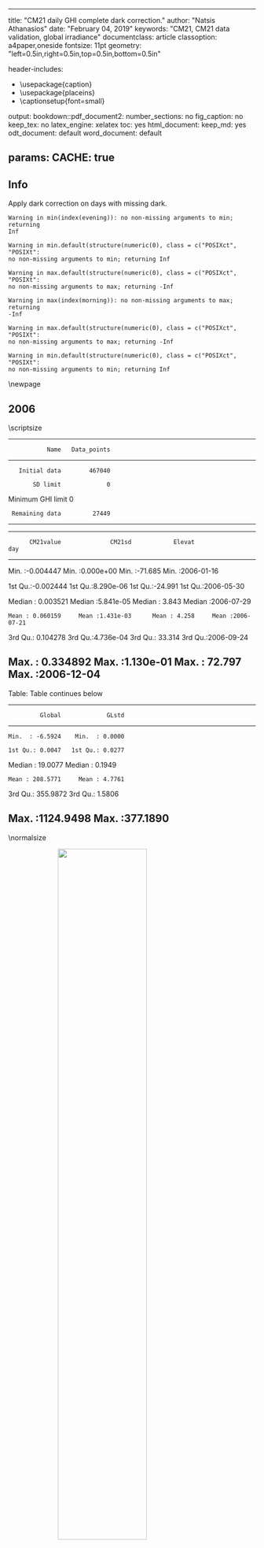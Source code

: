 
---
title: "CM21 daily GHI complete dark correction."
author: "Natsis Athanasios"
date: "February 04, 2019"
keywords: "CM21, CM21 data validation, global irradiance"
documentclass: article
classoption:   a4paper,oneside
fontsize:      11pt
geometry:      "left=0.5in,right=0.5in,top=0.5in,bottom=0.5in"

header-includes:
- \usepackage{caption}
- \usepackage{placeins}
- \captionsetup{font=small}

output:
  bookdown::pdf_document2:
    number_sections:  no
    fig_caption:      no
    keep_tex:         no
    latex_engine:     xelatex
    toc:              yes
  html_document:
    keep_md:          yes
  odt_document:  default
  word_document: default

params:
  CACHE: true
---









## Info

Apply dark correction on days with missing dark.




```
Warning in min(index(evening)): no non-missing arguments to min; returning
Inf
```

```
Warning in min.default(structure(numeric(0), class = c("POSIXct", "POSIXt":
no non-missing arguments to min; returning Inf
```

```
Warning in max.default(structure(numeric(0), class = c("POSIXct", "POSIXt":
no non-missing arguments to max; returning -Inf
```

```
Warning in max(index(morning)): no non-missing arguments to max; returning
-Inf
```

```
Warning in max.default(structure(numeric(0), class = c("POSIXct", "POSIXt":
no non-missing arguments to max; returning -Inf
```

```
Warning in min.default(structure(numeric(0), class = c("POSIXct", "POSIXt":
no non-missing arguments to min; returning Inf
```

\newpage

##  2006 

\scriptsize

---------------------------------
               Name   Data_points
------------------- -------------
       Initial data        467040

           SD limit             0

  Minimum GHI limit             0

     Remaining data         27449
---------------------------------


------------------------------------------------------------------------------
          CM21value              CM21sd            Elevat                  day
------------------- ------------------- ----------------- --------------------
   Min.  :-0.004447    Min.  :0.000e+00    Min.  :-71.685    Min.  :2006-01-16

  1st Qu.:-0.002444   1st Qu.:8.290e-06   1st Qu.:-24.991   1st Qu.:2006-05-30

  Median : 0.003521   Median :5.841e-05    Median : 3.843   Median :2006-07-29

    Mean : 0.060159     Mean :1.431e-03      Mean : 4.258     Mean :2006-07-21

  3rd Qu.: 0.104278   3rd Qu.:4.736e-04   3rd Qu.: 33.314   3rd Qu.:2006-09-24

   Max.  : 0.334892    Max.  :1.130e-01    Max.  : 72.797    Max.  :2006-12-04
------------------------------------------------------------------------------

Table: Table continues below

 
-------------------------------------
             Global             GLstd
------------------- -----------------
    Min.  : -6.5924    Min.  : 0.0000

    1st Qu.: 0.0047   1st Qu.: 0.0277

   Median : 19.0077   Median : 0.1949

    Mean : 208.5771     Mean : 4.7761

  3rd Qu.: 355.9872   3rd Qu.: 1.5806

   Max.  :1124.9498   Max.  :377.1890
-------------------------------------

\normalsize

<img src="CM21_P50_GHI_dark_correction_files/figure-html/unnamed-chunk-5-1.png" width="60%" style="display: block; margin: auto;" /><img src="CM21_P50_GHI_dark_correction_files/figure-html/unnamed-chunk-5-2.png" width="60%" style="display: block; margin: auto;" /><img src="CM21_P50_GHI_dark_correction_files/figure-html/unnamed-chunk-5-3.png" width="60%" style="display: block; margin: auto;" />

<img src="CM21_P50_GHI_dark_correction_files/figure-html/unnamed-chunk-5-4.png" width="60%" style="display: block; margin: auto;" />\newpage

##  2007 

\scriptsize


|              Name | Data_points |
|------------------:|------------:|
|      Initial data |      447202 |
|          SD limit |           0 |
| Minimum GHI limit |           0 |
|    Remaining data |       28455 |



|         CM21value |            CM21sd |          Elevat |
|------------------:|------------------:|----------------:|
| Min.   :-0.003909 | Min.   :0.000e+00 | Min.   :-71.781 |
| 1st Qu.:-0.002330 | 1st Qu.:2.579e-05 | 1st Qu.:-23.678 |
| Median : 0.005091 | Median :5.752e-05 | Median :  5.160 |
| Mean   : 0.063531 | Mean   :1.128e-03 | Mean   :  5.753 |
| 3rd Qu.: 0.114903 | 3rd Qu.:3.601e-04 | 3rd Qu.: 34.868 |
| Max.   : 0.356976 | Max.   :1.080e-01 | Max.   : 72.806 |

 

|                day |            Global |            GLstd |
|-------------------:|------------------:|-----------------:|
| Min.   :2007-03-05 | Min.   :  -4.9842 | Min.   :  0.0000 |
| 1st Qu.:2007-05-14 | 1st Qu.:   0.0348 | 1st Qu.:  0.0861 |
| Median :2007-08-06 | Median :  24.7177 | Median :  0.1920 |
| Mean   :2007-07-23 | Mean   : 219.7094 | Mean   :  3.7662 |
| 3rd Qu.:2007-10-02 | 3rd Qu.: 391.5902 | 3rd Qu.:  1.2022 |
| Max.   :2007-12-05 | Max.   :1198.8767 | Max.   :360.4491 |

\normalsize

<img src="CM21_P50_GHI_dark_correction_files/figure-html/unnamed-chunk-5-5.png" width="60%" style="display: block; margin: auto;" /><img src="CM21_P50_GHI_dark_correction_files/figure-html/unnamed-chunk-5-6.png" width="60%" style="display: block; margin: auto;" /><img src="CM21_P50_GHI_dark_correction_files/figure-html/unnamed-chunk-5-7.png" width="60%" style="display: block; margin: auto;" />

<img src="CM21_P50_GHI_dark_correction_files/figure-html/unnamed-chunk-5-8.png" width="60%" style="display: block; margin: auto;" />\newpage

##  2008 

\scriptsize


|              Name | Data_points |
|------------------:|------------:|
|      Initial data |      511799 |
|          SD limit |           0 |
| Minimum GHI limit |           0 |
|    Remaining data |       28645 |



|         CM21value |            CM21sd |          Elevat |
|------------------:|------------------:|----------------:|
| Min.   :-0.004176 | Min.   :0.000e+00 | Min.   :-72.762 |
| 1st Qu.:-0.002434 | 1st Qu.:2.406e-05 | 1st Qu.:-30.086 |
| Median :-0.001686 | Median :4.640e-05 | Median : -1.192 |
| Mean   : 0.044840 | Mean   :5.256e-04 | Mean   : -2.077 |
| 3rd Qu.: 0.063691 | 3rd Qu.:2.202e-04 | 3rd Qu.: 25.974 |
| Max.   : 0.298393 | Max.   :8.565e-02 | Max.   : 72.767 |

 

|                day |            Global |             GLstd |
|-------------------:|------------------:|------------------:|
| Min.   :2008-01-01 | Min.   :  -7.4554 | Min.   :  0.00000 |
| 1st Qu.:2008-03-02 | 1st Qu.:  -0.0031 | 1st Qu.:  0.08036 |
| Median :2008-05-29 | Median :   1.3053 | Median :  0.15494 |
| Mean   :2008-06-21 | Mean   : 157.7483 | Mean   :  1.75536 |
| 3rd Qu.:2008-09-24 | 3rd Qu.: 220.7952 | 3rd Qu.:  0.73515 |
| Max.   :2008-12-28 | Max.   :1005.0588 | Max.   :286.02749 |

\normalsize

<img src="CM21_P50_GHI_dark_correction_files/figure-html/unnamed-chunk-5-9.png" width="60%" style="display: block; margin: auto;" /><img src="CM21_P50_GHI_dark_correction_files/figure-html/unnamed-chunk-5-10.png" width="60%" style="display: block; margin: auto;" /><img src="CM21_P50_GHI_dark_correction_files/figure-html/unnamed-chunk-5-11.png" width="60%" style="display: block; margin: auto;" />

```
Warning in max(index(morning)): no non-missing arguments to max; returning
-Inf
```

```
Warning in max.default(structure(numeric(0), class = c("POSIXct", "POSIXt":
no non-missing arguments to max; returning -Inf
```

```
Warning in min.default(structure(numeric(0), class = c("POSIXct", "POSIXt":
no non-missing arguments to min; returning Inf
```

```
Warning in max(index(morning)): no non-missing arguments to max; returning
-Inf
```

```
Warning in min(index(evening)): no non-missing arguments to min; returning
Inf
```

```
Warning in max.default(structure(numeric(0), class = c("POSIXct", "POSIXt":
no non-missing arguments to max; returning -Inf
```

```
Warning in min.default(structure(numeric(0), class = c("POSIXct", "POSIXt":
no non-missing arguments to min; returning Inf

Warning in min.default(structure(numeric(0), class = c("POSIXct", "POSIXt":
no non-missing arguments to min; returning Inf
```

```
Warning in max.default(structure(numeric(0), class = c("POSIXct", "POSIXt":
no non-missing arguments to max; returning -Inf
```

```
Warning in dark_correction(dark_day = dark_day, DCOUNTLIM = DCOUNTLIM, type
= "median", : 2009-07-08 08070906 No dark don't know what to do!! using
-8.78569783385263 for Dark!!
```

```
Warning in min(daydata$Global, na.rm = T): no non-missing arguments to min;
returning Inf
```

```
Warning in max(daydata$Global, na.rm = T): no non-missing arguments to max;
returning -Inf
```

<img src="CM21_P50_GHI_dark_correction_files/figure-html/unnamed-chunk-5-12.png" width="60%" style="display: block; margin: auto;" />\newpage

##  2009 

\scriptsize


|              Name | Data_points |
|------------------:|------------:|
|      Initial data |      478751 |
|          SD limit |           0 |
| Minimum GHI limit |           0 |
|    Remaining data |       26968 |



|          CM21value |            CM21sd |          Elevat |
|-------------------:|------------------:|----------------:|
| Min.   :-0.0044831 | Min.   :0.000e+00 | Min.   :-72.705 |
| 1st Qu.:-0.0026752 | 1st Qu.:3.238e-05 | 1st Qu.:-25.911 |
| Median :-0.0000486 | Median :5.938e-05 | Median :  1.969 |
| Mean   : 0.0575672 | Mean   :5.432e-04 | Mean   :  1.975 |
| 3rd Qu.: 0.1024406 | 3rd Qu.:2.736e-04 | 3rd Qu.: 29.756 |
| Max.   : 0.3272163 | Max.   :8.984e-02 | Max.   : 72.717 |
|                 NA |                NA |              NA |

 

|                day |            Global |            GLstd |
|-------------------:|------------------:|-----------------:|
| Min.   :2009-01-15 | Min.   :  -7.3966 | Min.   :  0.0000 |
| 1st Qu.:2009-02-16 | 1st Qu.:   0.0115 | 1st Qu.:  0.1082 |
| Median :2009-06-10 | Median :   7.7459 | Median :  0.1984 |
| Mean   :2009-05-29 | Mean   : 195.4472 | Mean   :  1.8148 |
| 3rd Qu.:2009-07-25 | 3rd Qu.: 332.9283 | 3rd Qu.:  0.9141 |
| Max.   :2009-12-26 | Max.   :1102.1646 | Max.   :300.1100 |
|                 NA |       NA's   :238 |               NA |

\normalsize

<img src="CM21_P50_GHI_dark_correction_files/figure-html/unnamed-chunk-5-13.png" width="60%" style="display: block; margin: auto;" /><img src="CM21_P50_GHI_dark_correction_files/figure-html/unnamed-chunk-5-14.png" width="60%" style="display: block; margin: auto;" /><img src="CM21_P50_GHI_dark_correction_files/figure-html/unnamed-chunk-5-15.png" width="60%" style="display: block; margin: auto;" />

```
Warning in max(index(morning)): no non-missing arguments to max; returning
-Inf
```

```
Warning in max.default(structure(numeric(0), class = c("POSIXct", "POSIXt":
no non-missing arguments to max; returning -Inf
```

```
Warning in min.default(structure(numeric(0), class = c("POSIXct", "POSIXt":
no non-missing arguments to min; returning Inf
```

```
Warning in min(index(evening)): no non-missing arguments to min; returning
Inf
```

```
Warning in min.default(structure(numeric(0), class = c("POSIXct", "POSIXt":
no non-missing arguments to min; returning Inf
```

```
Warning in max.default(structure(numeric(0), class = c("POSIXct", "POSIXt":
no non-missing arguments to max; returning -Inf
```

```
Warning in max(index(morning)): no non-missing arguments to max; returning
-Inf
```

```
Warning in max.default(structure(numeric(0), class = c("POSIXct", "POSIXt":
no non-missing arguments to max; returning -Inf
```

```
Warning in min.default(structure(numeric(0), class = c("POSIXct", "POSIXt":
no non-missing arguments to min; returning Inf
```

```
Warning in max(index(morning)): no non-missing arguments to max; returning
-Inf
```

```
Warning in max.default(structure(numeric(0), class = c("POSIXct", "POSIXt":
no non-missing arguments to max; returning -Inf
```

```
Warning in min.default(structure(numeric(0), class = c("POSIXct", "POSIXt":
no non-missing arguments to min; returning Inf
```

```
Warning in min(index(evening)): no non-missing arguments to min; returning
Inf
```

```
Warning in min.default(structure(numeric(0), class = c("POSIXct", "POSIXt":
no non-missing arguments to min; returning Inf
```

```
Warning in max.default(structure(numeric(0), class = c("POSIXct", "POSIXt":
no non-missing arguments to max; returning -Inf
```

<img src="CM21_P50_GHI_dark_correction_files/figure-html/unnamed-chunk-5-16.png" width="60%" style="display: block; margin: auto;" />\newpage

##  2010 

\scriptsize


|              Name | Data_points |
|------------------:|------------:|
|      Initial data |      386784 |
|          SD limit |           0 |
| Minimum GHI limit |           0 |
|    Remaining data |       25776 |



|         CM21value |            CM21sd |            Elevat |
|------------------:|------------------:|------------------:|
| Min.   :-0.004063 | Min.   :0.000e+00 | Min.   :-70.23315 |
| 1st Qu.:-0.002573 | 1st Qu.:3.743e-05 | 1st Qu.:-30.79965 |
| Median :-0.001927 | Median :5.435e-05 | Median :  0.03988 |
| Mean   : 0.047595 | Mean   :6.854e-04 | Mean   : -0.64850 |
| 3rd Qu.: 0.073223 | 3rd Qu.:2.655e-04 | 3rd Qu.: 28.85293 |
| Max.   : 0.382705 | Max.   :1.120e-01 | Max.   : 72.80877 |

 

|                day |            Global |            GLstd |
|-------------------:|------------------:|-----------------:|
| Min.   :2010-01-18 | Min.   :  -5.2277 | Min.   :  0.0000 |
| 1st Qu.:2010-03-05 | 1st Qu.:  -0.0053 | 1st Qu.:  0.1251 |
| Median :2010-06-21 | Median :   1.9856 | Median :  0.1816 |
| Mean   :2010-06-19 | Mean   : 167.7018 | Mean   :  2.2907 |
| 3rd Qu.:2010-09-15 | 3rd Qu.: 253.3302 | 3rd Qu.:  0.8873 |
| Max.   :2010-11-25 | Max.   :1287.5156 | Max.   :374.3840 |

\normalsize

<img src="CM21_P50_GHI_dark_correction_files/figure-html/unnamed-chunk-5-17.png" width="60%" style="display: block; margin: auto;" /><img src="CM21_P50_GHI_dark_correction_files/figure-html/unnamed-chunk-5-18.png" width="60%" style="display: block; margin: auto;" /><img src="CM21_P50_GHI_dark_correction_files/figure-html/unnamed-chunk-5-19.png" width="60%" style="display: block; margin: auto;" />

<img src="CM21_P50_GHI_dark_correction_files/figure-html/unnamed-chunk-5-20.png" width="60%" style="display: block; margin: auto;" />\newpage

##  2011 

\scriptsize


|              Name | Data_points |
|------------------:|------------:|
|      Initial data |      474119 |
|          SD limit |           0 |
| Minimum GHI limit |           0 |
|    Remaining data |       28626 |



|          CM21value |            CM21sd |           Elevat |
|-------------------:|------------------:|-----------------:|
| Min.   :-0.0044181 | Min.   :0.000e+00 | Min.   :-71.2708 |
| 1st Qu.:-0.0024582 | 1st Qu.:2.497e-05 | 1st Qu.:-28.9682 |
| Median :-0.0008515 | Median :7.487e-05 | Median :  0.1984 |
| Mean   : 0.0518205 | Mean   :9.165e-04 | Mean   : -0.1092 |
| 3rd Qu.: 0.0836743 | 3rd Qu.:2.599e-04 | 3rd Qu.: 27.8669 |
| Max.   : 0.3662826 | Max.   :1.100e-01 | Max.   : 72.8026 |

 

|                day |           Global |            GLstd |
|-------------------:|-----------------:|-----------------:|
| Min.   :2011-01-10 | Min.   :  -6.701 | Min.   :  0.0000 |
| 1st Qu.:2011-01-30 | 1st Qu.:   0.003 | 1st Qu.:  0.0835 |
| Median :2011-05-04 | Median :   4.145 | Median :  0.2503 |
| Mean   :2011-05-29 | Mean   : 181.179 | Mean   :  3.0644 |
| 3rd Qu.:2011-09-09 | 3rd Qu.: 287.848 | 3rd Qu.:  0.8688 |
| Max.   :2011-11-08 | Max.   :1232.724 | Max.   :367.6390 |

\normalsize

<img src="CM21_P50_GHI_dark_correction_files/figure-html/unnamed-chunk-5-21.png" width="60%" style="display: block; margin: auto;" /><img src="CM21_P50_GHI_dark_correction_files/figure-html/unnamed-chunk-5-22.png" width="60%" style="display: block; margin: auto;" /><img src="CM21_P50_GHI_dark_correction_files/figure-html/unnamed-chunk-5-23.png" width="60%" style="display: block; margin: auto;" />

```
Warning in max(index(morning)): no non-missing arguments to max; returning
-Inf

Warning in max(index(morning)): no non-missing arguments to max; returning
-Inf
```

```
Warning in min.default(structure(numeric(0), class = c("POSIXct", "POSIXt":
no non-missing arguments to min; returning Inf
```

<img src="CM21_P50_GHI_dark_correction_files/figure-html/unnamed-chunk-5-24.png" width="60%" style="display: block; margin: auto;" />\newpage

##  2012 

\scriptsize


|              Name | Data_points |
|------------------:|------------:|
|      Initial data |      480217 |
|          SD limit |           0 |
| Minimum GHI limit |           0 |
|    Remaining data |       28098 |



|          CM21value |            CM21sd |          Elevat |
|-------------------:|------------------:|----------------:|
| Min.   :-0.0042685 | Min.   :0.000e+00 | Min.   :-72.644 |
| 1st Qu.:-0.0028360 | 1st Qu.:7.054e-05 | 1st Qu.:-26.624 |
| Median : 0.0004355 | Median :1.160e-04 | Median :  2.219 |
| Mean   : 0.0617703 | Mean   :7.512e-04 | Mean   :  2.587 |
| 3rd Qu.: 0.1212173 | 3rd Qu.:2.835e-04 | 3rd Qu.: 31.898 |
| Max.   : 0.3738408 | Max.   :9.234e-02 | Max.   : 72.557 |

 

|                day |            Global |            GLstd |
|-------------------:|------------------:|-----------------:|
| Min.   :2012-01-31 | Min.   :  -3.9205 | Min.   :  0.0000 |
| 1st Qu.:2012-03-25 | 1st Qu.:   0.0183 | 1st Qu.:  0.2359 |
| Median :2012-06-12 | Median :  10.8449 | Median :  0.3881 |
| Mean   :2012-06-20 | Mean   : 216.0929 | Mean   :  2.5125 |
| 3rd Qu.:2012-08-22 | 3rd Qu.: 415.0964 | 3rd Qu.:  0.9482 |
| Max.   :2012-12-27 | Max.   :1258.0603 | Max.   :308.8175 |

\normalsize

<img src="CM21_P50_GHI_dark_correction_files/figure-html/unnamed-chunk-5-25.png" width="60%" style="display: block; margin: auto;" /><img src="CM21_P50_GHI_dark_correction_files/figure-html/unnamed-chunk-5-26.png" width="60%" style="display: block; margin: auto;" /><img src="CM21_P50_GHI_dark_correction_files/figure-html/unnamed-chunk-5-27.png" width="60%" style="display: block; margin: auto;" />

<img src="CM21_P50_GHI_dark_correction_files/figure-html/unnamed-chunk-5-28.png" width="60%" style="display: block; margin: auto;" />\newpage

##  2013 

\scriptsize


|              Name | Data_points |
|------------------:|------------:|
|      Initial data |      502311 |
|          SD limit |           0 |
| Minimum GHI limit |           0 |
|    Remaining data |       28766 |



|         CM21value |            CM21sd |          Elevat |
|------------------:|------------------:|----------------:|
| Min.   :-0.004253 | Min.   :0.000e+00 | Min.   :-71.448 |
| 1st Qu.:-0.002938 | 1st Qu.:5.664e-05 | 1st Qu.:-23.955 |
| Median : 0.004281 | Median :9.990e-05 | Median :  4.794 |
| Mean   : 0.065080 | Mean   :1.208e-03 | Mean   :  5.737 |
| 3rd Qu.: 0.117535 | 3rd Qu.:3.159e-04 | 3rd Qu.: 35.204 |
| Max.   : 0.384875 | Max.   :1.232e-01 | Max.   : 72.757 |

 

|                day |            Global |            GLstd |
|-------------------:|------------------:|-----------------:|
| Min.   :2013-01-15 | Min.   :  -3.9448 | Min.   :  0.0000 |
| 1st Qu.:2013-04-24 | 1st Qu.:   0.0611 | 1st Qu.:  0.1894 |
| Median :2013-06-17 | Median :  23.9676 | Median :  0.3341 |
| Mean   :2013-06-24 | Mean   : 227.6644 | Mean   :  4.0415 |
| 3rd Qu.:2013-08-22 | 3rd Qu.: 403.7021 | 3rd Qu.:  1.0566 |
| Max.   :2013-12-02 | Max.   :1297.0068 | Max.   :412.0120 |

\normalsize

<img src="CM21_P50_GHI_dark_correction_files/figure-html/unnamed-chunk-5-29.png" width="60%" style="display: block; margin: auto;" /><img src="CM21_P50_GHI_dark_correction_files/figure-html/unnamed-chunk-5-30.png" width="60%" style="display: block; margin: auto;" /><img src="CM21_P50_GHI_dark_correction_files/figure-html/unnamed-chunk-5-31.png" width="60%" style="display: block; margin: auto;" />

<img src="CM21_P50_GHI_dark_correction_files/figure-html/unnamed-chunk-5-32.png" width="60%" style="display: block; margin: auto;" />\newpage

##  2014 

\scriptsize


|              Name | Data_points |
|------------------:|------------:|
|      Initial data |      499683 |
|          SD limit |           0 |
| Minimum GHI limit |           0 |
|    Remaining data |       28771 |



|          CM21value |            CM21sd |          Elevat |
|-------------------:|------------------:|----------------:|
| Min.   :-0.0040717 | Min.   :4.097e-05 | Min.   :-72.558 |
| 1st Qu.:-0.0001027 | 1st Qu.:1.048e-03 | 1st Qu.:-27.099 |
| Median : 0.0014381 | Median :1.418e-03 | Median :  1.105 |
| Mean   : 0.0575094 | Mean   :2.351e-03 | Mean   :  1.017 |
| 3rd Qu.: 0.0961247 | 3rd Qu.:1.786e-03 | 3rd Qu.: 28.480 |
| Max.   : 0.3716583 | Max.   :1.277e-01 | Max.   : 72.802 |

 

|                day |            Global |           GLstd |
|-------------------:|------------------:|----------------:|
| Min.   :2014-01-30 | Min.   :  -5.9939 | Min.   :  0.137 |
| 1st Qu.:2014-06-22 | 1st Qu.:   0.0128 | 1st Qu.:  3.504 |
| Median :2014-08-26 | Median :   5.0725 | Median :  4.741 |
| Mean   :2014-08-22 | Mean   : 193.1686 | Mean   :  7.864 |
| 3rd Qu.:2014-11-05 | 3rd Qu.: 323.2136 | 3rd Qu.:  5.972 |
| Max.   :2014-12-29 | Max.   :1243.6731 | Max.   :427.194 |

\normalsize

<img src="CM21_P50_GHI_dark_correction_files/figure-html/unnamed-chunk-5-33.png" width="60%" style="display: block; margin: auto;" /><img src="CM21_P50_GHI_dark_correction_files/figure-html/unnamed-chunk-5-34.png" width="60%" style="display: block; margin: auto;" /><img src="CM21_P50_GHI_dark_correction_files/figure-html/unnamed-chunk-5-35.png" width="60%" style="display: block; margin: auto;" />

```
Warning in min(index(evening)): no non-missing arguments to min; returning
Inf

Warning in min(index(evening)): no non-missing arguments to min; returning
Inf
```

```
Warning in max.default(structure(numeric(0), class = c("POSIXct", "POSIXt":
no non-missing arguments to max; returning -Inf
```

<img src="CM21_P50_GHI_dark_correction_files/figure-html/unnamed-chunk-5-36.png" width="60%" style="display: block; margin: auto;" />\newpage

##  2015 

\scriptsize


|              Name | Data_points |
|------------------:|------------:|
|      Initial data |      475124 |
|          SD limit |           0 |
| Minimum GHI limit |           0 |
|    Remaining data |       27984 |



|         CM21value |            CM21sd |          Elevat |
|------------------:|------------------:|----------------:|
| Min.   :-0.002083 | Min.   :0.0002898 | Min.   :-72.600 |
| 1st Qu.:-0.000145 | 1st Qu.:0.0009691 | 1st Qu.:-26.719 |
| Median : 0.002533 | Median :0.0013376 | Median :  2.026 |
| Mean   : 0.059825 | Mean   :0.0019421 | Mean   :  2.156 |
| 3rd Qu.: 0.103653 | 3rd Qu.:0.0016955 | 3rd Qu.: 30.083 |
| Max.   : 0.401966 | Max.   :0.0911679 | Max.   : 72.600 |

 

|                day |            Global |            GLstd |
|-------------------:|------------------:|-----------------:|
| Min.   :2015-01-19 | Min.   :  -4.9374 | Min.   :  0.9692 |
| 1st Qu.:2015-04-15 | 1st Qu.:   0.0431 | 1st Qu.:  3.2410 |
| Median :2015-07-11 | Median :   8.7671 | Median :  4.4734 |
| Mean   :2015-07-05 | Mean   : 200.8318 | Mean   :  6.4953 |
| 3rd Qu.:2015-09-21 | 3rd Qu.: 347.3323 | 3rd Qu.:  5.6705 |
| Max.   :2015-12-14 | Max.   :1344.3264 | Max.   :304.9094 |

\normalsize

<img src="CM21_P50_GHI_dark_correction_files/figure-html/unnamed-chunk-5-37.png" width="60%" style="display: block; margin: auto;" /><img src="CM21_P50_GHI_dark_correction_files/figure-html/unnamed-chunk-5-38.png" width="60%" style="display: block; margin: auto;" /><img src="CM21_P50_GHI_dark_correction_files/figure-html/unnamed-chunk-5-39.png" width="60%" style="display: block; margin: auto;" />

```
Warning in max(index(morning)): no non-missing arguments to max; returning
-Inf

Warning in max(index(morning)): no non-missing arguments to max; returning
-Inf
```

```
Warning in min.default(structure(numeric(0), class = c("POSIXct", "POSIXt":
no non-missing arguments to min; returning Inf
```

<img src="CM21_P50_GHI_dark_correction_files/figure-html/unnamed-chunk-5-40.png" width="60%" style="display: block; margin: auto;" />\newpage

##  2016 

\scriptsize


|              Name | Data_points |
|------------------:|------------:|
|      Initial data |      519208 |
|          SD limit |           0 |
| Minimum GHI limit |           0 |
|    Remaining data |       28497 |



|          CM21value |            CM21sd |          Elevat |
|-------------------:|------------------:|----------------:|
| Min.   :-0.0018005 | Min.   :0.0002669 | Min.   :-72.269 |
| 1st Qu.: 0.0000381 | 1st Qu.:0.0005688 | 1st Qu.:-25.234 |
| Median : 0.0039024 | Median :0.0007311 | Median :  3.769 |
| Mean   : 0.0578735 | Mean   :0.0021956 | Mean   :  4.102 |
| 3rd Qu.: 0.0972900 | 3rd Qu.:0.0015521 | 3rd Qu.: 33.836 |
| Max.   : 0.3386574 | Max.   :0.1065122 | Max.   : 72.784 |

 

|                day |           Global |            GLstd |
|-------------------:|-----------------:|-----------------:|
| Min.   :2016-01-02 | Min.   :  -5.796 | Min.   :  0.8927 |
| 1st Qu.:2016-03-24 | 1st Qu.:   0.051 | 1st Qu.:  1.9022 |
| Median :2016-05-23 | Median :  12.489 | Median :  2.4451 |
| Mean   :2016-06-08 | Mean   : 193.659 | Mean   :  7.3431 |
| 3rd Qu.:2016-09-09 | 3rd Qu.: 325.369 | 3rd Qu.:  5.1911 |
| Max.   :2016-10-25 | Max.   :1133.056 | Max.   :356.2279 |

\normalsize

<img src="CM21_P50_GHI_dark_correction_files/figure-html/unnamed-chunk-5-41.png" width="60%" style="display: block; margin: auto;" /><img src="CM21_P50_GHI_dark_correction_files/figure-html/unnamed-chunk-5-42.png" width="60%" style="display: block; margin: auto;" /><img src="CM21_P50_GHI_dark_correction_files/figure-html/unnamed-chunk-5-43.png" width="60%" style="display: block; margin: auto;" />

<img src="CM21_P50_GHI_dark_correction_files/figure-html/unnamed-chunk-5-44.png" width="60%" style="display: block; margin: auto;" />\newpage

##  2017 

\scriptsize


|              Name | Data_points |
|------------------:|------------:|
|      Initial data |      515820 |
|          SD limit |           0 |
| Minimum GHI limit |           0 |
|    Remaining data |       28370 |



|          CM21value |            CM21sd |          Elevat |
|-------------------:|------------------:|----------------:|
| Min.   :-0.0017586 | Min.   :0.0003890 | Min.   :-72.788 |
| 1st Qu.:-0.0001183 | 1st Qu.:0.0006966 | 1st Qu.:-26.907 |
| Median : 0.0026474 | Median :0.0008143 | Median :  1.676 |
| Mean   : 0.0633674 | Mean   :0.0011780 | Mean   :  1.500 |
| 3rd Qu.: 0.1221809 | 3rd Qu.:0.0009941 | 3rd Qu.: 28.216 |
| Max.   : 0.3408127 | Max.   :0.0840262 | Max.   : 71.792 |

 

|                day |            Global |           GLstd |
|-------------------:|------------------:|----------------:|
| Min.   :2017-01-04 | Min.   :  -4.8417 | Min.   :  1.301 |
| 1st Qu.:2017-03-30 | 1st Qu.:   0.0383 | 1st Qu.:  2.330 |
| Median :2017-07-08 | Median :   8.8151 | Median :  2.723 |
| Mean   :2017-06-27 | Mean   : 212.2618 | Mean   :  3.940 |
| 3rd Qu.:2017-09-22 | 3rd Qu.: 408.9289 | 3rd Qu.:  3.325 |
| Max.   :2017-12-23 | Max.   :1141.0228 | Max.   :281.024 |

\normalsize

<img src="CM21_P50_GHI_dark_correction_files/figure-html/unnamed-chunk-5-45.png" width="60%" style="display: block; margin: auto;" /><img src="CM21_P50_GHI_dark_correction_files/figure-html/unnamed-chunk-5-46.png" width="60%" style="display: block; margin: auto;" /><img src="CM21_P50_GHI_dark_correction_files/figure-html/unnamed-chunk-5-47.png" width="60%" style="display: block; margin: auto;" />

```
Warning in max(index(morning)): no non-missing arguments to max; returning
-Inf
```

```
Warning in max.default(structure(numeric(0), class = c("POSIXct", "POSIXt":
no non-missing arguments to max; returning -Inf
```

```
Warning in min.default(structure(numeric(0), class = c("POSIXct", "POSIXt":
no non-missing arguments to min; returning Inf
```

```
Warning in max(index(morning)): no non-missing arguments to max; returning
-Inf
```

```
Warning in max.default(structure(numeric(0), class = c("POSIXct", "POSIXt":
no non-missing arguments to max; returning -Inf
```

```
Warning in min.default(structure(numeric(0), class = c("POSIXct", "POSIXt":
no non-missing arguments to min; returning Inf
```

<img src="CM21_P50_GHI_dark_correction_files/figure-html/unnamed-chunk-5-48.png" width="60%" style="display: block; margin: auto;" />\newpage

##  2018 

\scriptsize


|              Name | Data_points |
|------------------:|------------:|
|      Initial data |      510122 |
|          SD limit |           0 |
| Minimum GHI limit |           0 |
|    Remaining data |       27736 |



|          CM21value |            CM21sd |          Elevat |
|-------------------:|------------------:|----------------:|
| Min.   :-0.0019413 | Min.   :0.0001726 | Min.   :-72.804 |
| 1st Qu.: 0.0001678 | 1st Qu.:0.0007557 | 1st Qu.:-33.116 |
| Median : 0.0009651 | Median :0.0010328 | Median : -2.822 |
| Mean   : 0.0378501 | Mean   :0.0017747 | Mean   : -5.508 |
| 3rd Qu.: 0.0455761 | 3rd Qu.:0.0015923 | 3rd Qu.: 23.640 |
| Max.   : 0.3672676 | Max.   :0.1049837 | Max.   : 72.638 |

 

|                day |           Global |            GLstd |
|-------------------:|-----------------:|-----------------:|
| Min.   :2018-01-08 | Min.   :  -5.622 | Min.   :  0.5774 |
| 1st Qu.:2018-02-06 | 1st Qu.:  -0.051 | 1st Qu.:  2.5273 |
| Median :2018-06-14 | Median :   1.682 | Median :  3.4542 |
| Mean   :2018-06-18 | Mean   : 126.012 | Mean   :  5.9354 |
| 3rd Qu.:2018-10-23 | 3rd Qu.: 152.294 | 3rd Qu.:  5.3254 |
| Max.   :2018-12-22 | Max.   :1227.405 | Max.   :351.1161 |

\normalsize

<img src="CM21_P50_GHI_dark_correction_files/figure-html/unnamed-chunk-5-49.png" width="60%" style="display: block; margin: auto;" /><img src="CM21_P50_GHI_dark_correction_files/figure-html/unnamed-chunk-5-50.png" width="60%" style="display: block; margin: auto;" /><img src="CM21_P50_GHI_dark_correction_files/figure-html/unnamed-chunk-5-51.png" width="60%" style="display: block; margin: auto;" />

<img src="CM21_P50_GHI_dark_correction_files/figure-html/unnamed-chunk-5-52.png" width="60%" style="display: block; margin: auto;" />\newpage

##  2019 

\scriptsize


|              Name | Data_points |
|------------------:|------------:|
|      Initial data |       35570 |
|          SD limit |           0 |
| Minimum GHI limit |           0 |
|    Remaining data |       28789 |



|          CM21value |            CM21sd |         Elevat |
|-------------------:|------------------:|---------------:|
| Min.   :-0.0017624 | Min.   :0.0003711 | Min.   :-72.33 |
| 1st Qu.: 0.0001526 | 1st Qu.:0.0007855 | 1st Qu.:-47.60 |
| Median : 0.0007210 | Median :0.0009641 | Median :-13.93 |
| Mean   : 0.0221413 | Mean   :0.0011879 | Mean   :-16.88 |
| 3rd Qu.: 0.0243454 | 3rd Qu.:0.0012114 | 3rd Qu.: 15.10 |
| Max.   : 0.2047615 | Max.   :0.0308396 | Max.   : 30.18 |

 

|                day |           Global |           GLstd |
|-------------------:|-----------------:|----------------:|
| Min.   :2019-01-01 | Min.   : -5.7412 | Min.   :  1.241 |
| 1st Qu.:2019-01-06 | 1st Qu.: -0.1988 | 1st Qu.:  2.627 |
| Median :2019-01-11 | Median :  0.8548 | Median :  3.225 |
| Mean   :2019-01-11 | Mean   : 73.1252 | Mean   :  3.973 |
| 3rd Qu.:2019-01-18 | 3rd Qu.: 80.0828 | 3rd Qu.:  4.051 |
| Max.   :2019-01-24 | Max.   :683.9483 | Max.   :103.143 |

\normalsize

<img src="CM21_P50_GHI_dark_correction_files/figure-html/unnamed-chunk-5-53.png" width="60%" style="display: block; margin: auto;" /><img src="CM21_P50_GHI_dark_correction_files/figure-html/unnamed-chunk-5-54.png" width="60%" style="display: block; margin: auto;" /><img src="CM21_P50_GHI_dark_correction_files/figure-html/unnamed-chunk-5-55.png" width="60%" style="display: block; margin: auto;" /><img src="CM21_P50_GHI_dark_correction_files/figure-html/unnamed-chunk-5-56.png" width="60%" style="display: block; margin: auto;" />






## Summary of daily statistics.


<img src="CM21_P50_GHI_dark_correction_files/figure-html/unnamed-chunk-7-1.png" width="60%" style="display: block; margin: auto;" /><img src="CM21_P50_GHI_dark_correction_files/figure-html/unnamed-chunk-7-2.png" width="60%" style="display: block; margin: auto;" /><img src="CM21_P50_GHI_dark_correction_files/figure-html/unnamed-chunk-7-3.png" width="60%" style="display: block; margin: auto;" /><img src="CM21_P50_GHI_dark_correction_files/figure-html/unnamed-chunk-7-4.png" width="60%" style="display: block; margin: auto;" /><img src="CM21_P50_GHI_dark_correction_files/figure-html/unnamed-chunk-7-5.png" width="60%" style="display: block; margin: auto;" /><img src="CM21_P50_GHI_dark_correction_files/figure-html/unnamed-chunk-7-6.png" width="60%" style="display: block; margin: auto;" /><img src="CM21_P50_GHI_dark_correction_files/figure-html/unnamed-chunk-7-7.png" width="60%" style="display: block; margin: auto;" /><img src="CM21_P50_GHI_dark_correction_files/figure-html/unnamed-chunk-7-8.png" width="60%" style="display: block; margin: auto;" /><img src="CM21_P50_GHI_dark_correction_files/figure-html/unnamed-chunk-7-9.png" width="60%" style="display: block; margin: auto;" /><img src="CM21_P50_GHI_dark_correction_files/figure-html/unnamed-chunk-7-10.png" width="60%" style="display: block; margin: auto;" /><img src="CM21_P50_GHI_dark_correction_files/figure-html/unnamed-chunk-7-11.png" width="60%" style="display: block; margin: auto;" /><img src="CM21_P50_GHI_dark_correction_files/figure-html/unnamed-chunk-7-12.png" width="60%" style="display: block; margin: auto;" /><img src="CM21_P50_GHI_dark_correction_files/figure-html/unnamed-chunk-7-13.png" width="60%" style="display: block; margin: auto;" /><img src="CM21_P50_GHI_dark_correction_files/figure-html/unnamed-chunk-7-14.png" width="60%" style="display: block; margin: auto;" /><img src="CM21_P50_GHI_dark_correction_files/figure-html/unnamed-chunk-7-15.png" width="60%" style="display: block; margin: auto;" /><img src="CM21_P50_GHI_dark_correction_files/figure-html/unnamed-chunk-7-16.png" width="60%" style="display: block; margin: auto;" /><img src="CM21_P50_GHI_dark_correction_files/figure-html/unnamed-chunk-7-17.png" width="60%" style="display: block; margin: auto;" /><img src="CM21_P50_GHI_dark_correction_files/figure-html/unnamed-chunk-7-18.png" width="60%" style="display: block; margin: auto;" /><img src="CM21_P50_GHI_dark_correction_files/figure-html/unnamed-chunk-7-19.png" width="60%" style="display: block; margin: auto;" /><img src="CM21_P50_GHI_dark_correction_files/figure-html/unnamed-chunk-7-20.png" width="60%" style="display: block; margin: auto;" /><img src="CM21_P50_GHI_dark_correction_files/figure-html/unnamed-chunk-7-21.png" width="60%" style="display: block; margin: auto;" /><img src="CM21_P50_GHI_dark_correction_files/figure-html/unnamed-chunk-7-22.png" width="60%" style="display: block; margin: auto;" /><img src="CM21_P50_GHI_dark_correction_files/figure-html/unnamed-chunk-7-23.png" width="60%" style="display: block; margin: auto;" /><img src="CM21_P50_GHI_dark_correction_files/figure-html/unnamed-chunk-7-24.png" width="60%" style="display: block; margin: auto;" /><img src="CM21_P50_GHI_dark_correction_files/figure-html/unnamed-chunk-7-25.png" width="60%" style="display: block; margin: auto;" /><img src="CM21_P50_GHI_dark_correction_files/figure-html/unnamed-chunk-7-26.png" width="60%" style="display: block; margin: auto;" /><img src="CM21_P50_GHI_dark_correction_files/figure-html/unnamed-chunk-7-27.png" width="60%" style="display: block; margin: auto;" /><img src="CM21_P50_GHI_dark_correction_files/figure-html/unnamed-chunk-7-28.png" width="60%" style="display: block; margin: auto;" /><img src="CM21_P50_GHI_dark_correction_files/figure-html/unnamed-chunk-7-29.png" width="60%" style="display: block; margin: auto;" /><img src="CM21_P50_GHI_dark_correction_files/figure-html/unnamed-chunk-7-30.png" width="60%" style="display: block; margin: auto;" />


### Days with average global < -50 .



```
Date of length 0
```


### Days with average global > 390 .



```
[1] "2006-05-26"
```


### Days with max global > 1500 .



```
Date of length 0
```


### Days with min global < -200 .



```
Date of length 0
```


### Days with min global > 200 .



```
[1] "2009-07-08"
```


### Days with Evening dark data points count < 100 .



```
[1] "2006-05-26" "2007-09-15" "2009-07-08" "2010-03-09" "2010-11-15"
[6] "2015-02-18" "2017-01-04" "2018-12-06"
```


### Days with Morning dark data points count < 50 .



```
 [1] "2006-06-16" "2009-07-01" "2009-07-08" "2010-02-17" "2010-05-14"
 [6] "2010-06-21" "2012-01-31" "2016-06-26" "2018-12-06" "2018-12-08"
```


### Days with ( sun  measurements / sun up ) < 0.2 .



```
[1] "2009-07-08"
```


### Day with the minimum morning median dark .



```
[1] "2009-02-16 UTC"
```

```

  --   CM21_P50_GHI_dark_correcton.R  DONE  --  
```

```
2019-02-04 17:47:38 sagan athan CM21_P50_GHI_dark_correcton.R  5.631032 mins
```


---
title: "CM21_P50_GHI_dark_correction.R"
author: "athan"
date: "Mon Feb  4 17:42:00 2019"
---
